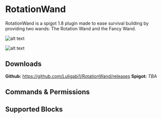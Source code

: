 # RotationWand
 RotationWand is a spigot 1.8 plugin made to ease survival building by providing two wands: The Rotation Wand and the Fancy Wand.
 
 ![alt text](https://i.imgur.com/LBF46kV.gif "Rotation Wand")
 
 ![alt text](https://i.imgur.com/gVbpOcd.gif "Fancy Wand")
 
 ## Downloads
 
 **Github:** https://github.com/Luligabi1/RotationWand/releases
 **Spigot:** *TBA*
 
 ## Commands & Permissions
 
 
 
 
 
 ## Supported Blocks
 
